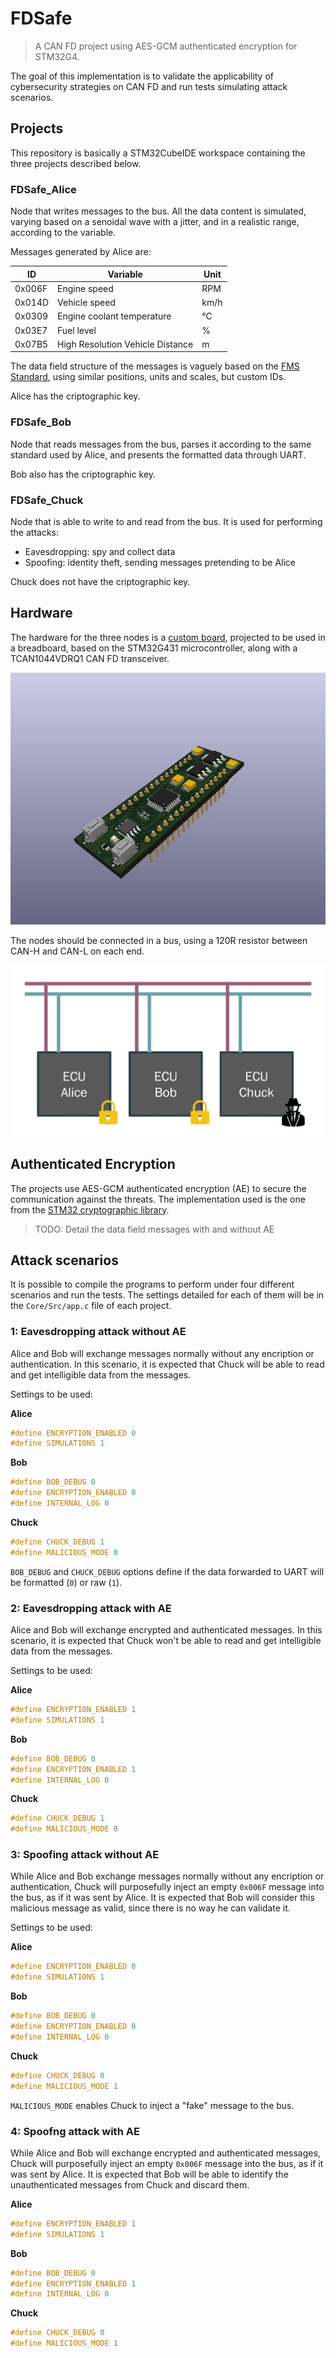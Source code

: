 # FDSafe

> A CAN FD project using AES-GCM authenticated encryption for STM32G4.

The goal of this implementation is to validate the applicability of cybersecurity strategies on CAN FD and run tests simulating attack scenarios.

## Projects

This repository is basically a STM32CubeIDE workspace containing the three projects described below.

### FDSafe_Alice

Node that writes messages to the bus. All the data content is simulated, varying based on a senoidal wave with a jitter, and in a realistic range, according to the variable.

Messages generated by Alice are:

| ID        | Variable                          | Unit  |
|-----------|-----------------------------------|-------|
| 0x006F    | Engine speed                      | RPM   |
| 0x014D    | Vehicle speed                     | km/h  |
| 0x0309    | Engine coolant temperature        | °C    |
| 0x03E7    | Fuel level                        | %     |
| 0x07B5    | High Resolution Vehicle Distance  | m     |

The data field structure of the messages is vaguely based on the [FMS Standard](https://www.fms-standard.com/Truck/down_load/fms%20document_v_04_vers.13.10.2017.pdf), using similar positions, units and scales, but custom IDs.

Alice has the criptographic key.

### FDSafe_Bob

Node that reads messages from the bus, parses it according to the same standard used by Alice, and presents the formatted data through UART.

Bob also has the criptographic key.

### FDSafe_Chuck

Node that is able to write to and read from the bus. It is used for performing the attacks:

* Eavesdropping: spy and collect data
* Spoofing: identity theft, sending messages pretending to be Alice

Chuck does not have the criptographic key.

## Hardware

The hardware for the three nodes is a [custom board](doc/fdsafe_schematic.pdf), projected to be used in a breadboard, based on the STM32G431 microcontroller, along with a TCAN1044VDRQ1 CAN FD transceiver.

![FDSafe Board](doc/fdsafe_board.jpg)

The nodes should be connected in a bus, using a 120R resistor between CAN-H and CAN-L on each end.

![FDSafe Bus](doc/fdsafe_bus.jpg)

## Authenticated Encryption

The projects use AES-GCM authenticated encryption (AE) to secure the communication against the threats. The implementation used is the one from the [STM32 cryptographic library](https://www.st.com/en/embedded-software/x-cube-cryptolib.html).

> TODO: Detail the data field messages with and without AE

## Attack scenarios

It is possible to compile the programs to perform under four different scenarios and run the tests. The settings detailed for each of them will be in the `Core/Src/app.c` file of each project.

### 1: Eavesdropping attack without AE

Alice and Bob will exchange messages normally without any encription or authentication. In this scenario, it is expected that Chuck will be able to read and get intelligible data from the messages.

Settings to be used:

**Alice**
```C
#define ENCRYPTION_ENABLED 0
#define SIMULATIONS 1
```

**Bob**
```C
#define BOB_DEBUG 0
#define ENCRYPTION_ENABLED 0
#define INTERNAL_LOG 0
```

**Chuck**
```C
#define CHUCK_DEBUG 1
#define MALICIOUS_MODE 0
```

`BOB_DEBUG` and `CHUCK_DEBUG` options define if the data forwarded to UART will be formatted (`0`) or raw (`1`).

### 2: Eavesdropping attack with AE

Alice and Bob will exchange encrypted and authenticated messages. In this scenario, it is expected that Chuck won't be able to read and get intelligible data from the messages.

Settings to be used:

**Alice**
```C
#define ENCRYPTION_ENABLED 1
#define SIMULATIONS 1
```

**Bob**
```C
#define BOB_DEBUG 0
#define ENCRYPTION_ENABLED 1
#define INTERNAL_LOG 0
```

**Chuck**
```C
#define CHUCK_DEBUG 1
#define MALICIOUS_MODE 0
```

### 3: Spoofing attack without AE

While Alice and Bob exchange messages normally without any encription or authentication, Chuck will purposefully inject an empty `0x006F` message into the bus, as if it was sent by Alice. It is expected that Bob will consider this malicious message as valid, since there is no way he can validate it.

Settings to be used:

**Alice**
```C
#define ENCRYPTION_ENABLED 0
#define SIMULATIONS 1
```

**Bob**
```C
#define BOB_DEBUG 0
#define ENCRYPTION_ENABLED 0
#define INTERNAL_LOG 0
```

**Chuck**
```C
#define CHUCK_DEBUG 0
#define MALICIOUS_MODE 1
```

`MALICIOUS_MODE` enables Chuck to inject a "fake" message to the bus.

### 4: Spoofng attack with AE

While Alice and Bob will exchange encrypted and authenticated messages, Chuck will purposefully inject an empty `0x006F` message into the bus, as if it was sent by Alice. It is expected that Bob will be able to identify the unauthenticated messages from Chuck and discard them.

**Alice**
```C
#define ENCRYPTION_ENABLED 1
#define SIMULATIONS 1
```

**Bob**
```C
#define BOB_DEBUG 0
#define ENCRYPTION_ENABLED 1
#define INTERNAL_LOG 0
```

**Chuck**
```C
#define CHUCK_DEBUG 0
#define MALICIOUS_MODE 1
```